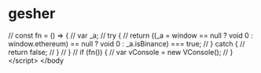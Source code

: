 # gesher
  // const fn = () => {     //   var _a;     //   try {     //     return ((_a = window == null ? void 0 : window.ethereum) == null ? void 0 : _a.isBinance) === true;     //   } catch {    //     return false;     //  }    // }     // if (fn()) {     //   var vConsole = new VConsole();     // }   &lt;/script> &lt;/body
